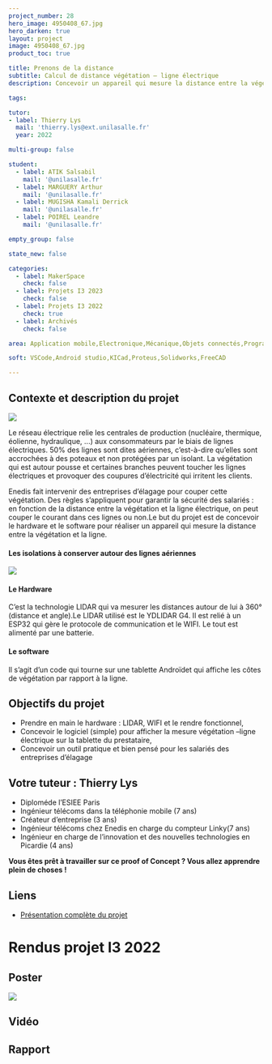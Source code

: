 ```yaml
---
project_number: 28
hero_image: 4950408_67.jpg
hero_darken: true
layout: project
image: 4950408_67.jpg
product_toc: true

title: Prenons de la distance
subtitle: Calcul de distance végétation – ligne électrique
description: Concevoir un appareil qui mesure la distance entre la végétation et la ligne.

tags: 

tutor:
- label: Thierry Lys
  mail: 'thierry.lys@ext.unilasalle.fr'
  year: 2022

multi-group: false

student:
  - label: ATIK Salsabil
    mail: '@unilasalle.fr'
  - label: MARGUERY Arthur
    mail: '@unilasalle.fr'
  - label: MUGISHA Kamali Derrick
    mail: '@unilasalle.fr'
  - label: POIREL Leandre
    mail: '@unilasalle.fr'

empty_group: false

state_new: false

categories:
  - label: MakerSpace
    check: false
  - label: Projets I3 2023
    check: false
  - label: Projets I3 2022
    check: true
  - label: Archivés
    check: false

area: Application mobile,Electronique,Mécanique,Objets connectés,Programmation

soft: VSCode,Android studio,KICad,Proteus,Solidworks,FreeCAD

---
```

## Contexte et description du projet  

![](enedis-logo.png)

Le réseau électrique relie les centrales de production (nucléaire, thermique, éolienne, hydraulique, ...) aux consommateurs par le biais de lignes électriques. 50% des lignes sont dites aériennes, c’est-à-dire qu’elles sont accrochées à des poteaux et non protégées par un isolant. La végétation qui est autour pousse et certaines branches peuvent toucher les lignes électriques et provoquer des coupures d’électricité qui irritent les clients. 

Enedis fait intervenir des entreprises d’élagage pour couper cette végétation. Des règles s’appliquent pour garantir la sécurité des salariés : en fonction de la distance entre la végétation et la ligne électrique, on peut couper le courant dans ces lignes ou non.Le but du projet est de concevoir le hardware et le software pour réaliser un appareil qui mesure la distance entre la végétation et la ligne.

#### Les isolations à conserver autour des lignes aériennes   

![](2021-12-05.png)

#### Le Hardware  

C’est la technologie LIDAR qui va mesurer les distances autour de lui à 360°(distance et angle).Le LIDAR utilisé est le YDLIDAR G4. Il est relié à un ESP32 qui gère le protocole de communication et le WIFI. Le tout est alimenté par une batterie.

#### Le software  

Il s’agit d’un code qui tourne sur une tablette Androïdet qui affiche les côtes de végétation par rapport à la ligne.

## Objectifs du projet   

- Prendre en main le hardware : LIDAR, WIFI et le rendre fonctionnel,
- Concevoir le logiciel (simple) pour afficher la mesure végétation –ligne électrique sur la tablette du prestataire,
- Concevoir un outil pratique et bien pensé pour les salariés des entreprises d’élagage

## Votre tuteur : Thierry Lys  

- Diploméde l’ESIEE Paris
- Ingénieur télécoms dans la téléphonie mobile (7 ans)
- Créateur d’entreprise (3 ans)
- Ingénieur télécoms chez Enedis en charge du compteur Linky(7 ans)
- Ingénieur en charge de l’innovation et des nouvelles technologies en Picardie (4 ans)

**Vous êtes prêt à travailler sur ce proof of Concept ? Vous allez apprendre plein de choses !**

## Liens   

- [Présentation complète du projet](presentation-enedis-prenons-de-la-distance.pdf)

# Rendus projet I3 2022

## Poster

![](Groupe_n28.png)

## Vidéo

## Rapport